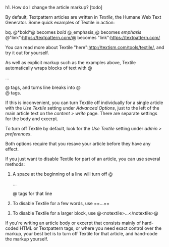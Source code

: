 h1. How do I change the article markup? [todo]

By default, Textpattern articles are written in _Textile_, the Humane Web Text Generator.  Some quick examples of Textile in action:

bq. @&#42;bold*@ becomes *bold*
@&#95;emphasis_@ becomes _emphasis_
@&#34;link":https://textpattern.com/@ becomes "link":https://textpattern.com/

You can read more about Textile "here":http://textism.com/tools/textile/, and try it out for yourself.

As well as explicit markup such as the examples above, Textile automatically wraps blocks of text with @<p>…</p>@ tags, and turns line breaks into @<br />@ tags.

If this is inconvenient, you can turn Textile off individually for a single article with the _Use Textile_ setting under _Advanced Options_, just to the left of the main article text on the *content > write* page.  There are separate settings for the body and excerpt.

To turn off Textile by default, look for the _Use Textile_ setting under *admin > preferences*.

Both options require that you resave your article before they have any effect.

If you just want to disable Textile for part of an article, you can use several methods:

1. A space at the beginning of a line will turn off @<p>…</p>@ tags for that line

2. To disable Textile for a few words, use =&#61;…=&#61;

3. To disable Textile for a larger block, use @&#60;notextile>…&#60;/notextile>@

If you're writing an article body or excerpt that consists mainly of hard-coded HTML or Textpattern tags, or where you need exact control over the markup, your best bet is to turn off Textile for that article, and hand-code the markup yourself.
